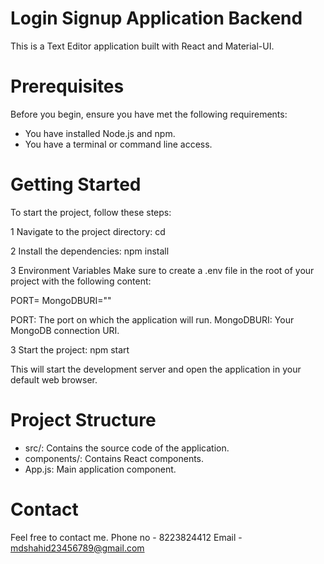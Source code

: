 # Login Signup Application Backend
This is a Text Editor application built with React and Material-UI.

# Prerequisites
Before you begin, ensure you have met the following requirements:

* You have installed Node.js and npm.
* You have a terminal or command line access.


# Getting Started
To start the project, follow these steps:

1 Navigate to the project directory:
cd <project-directory>

2 Install the dependencies:
npm install

3 Environment Variables
Make sure to create a .env file in the root of your project with the following content:

PORT=
MongoDBURI=""

PORT: The port on which the application will run.
MongoDBURI: Your MongoDB connection URI.

3 Start the project:
npm start


This will start the development server and open the application in your default web browser.

# Project Structure
* src/: Contains the source code of the application.
* components/: Contains React components.
* App.js: Main application component.

# Contact
Feel free to contact me.
Phone no - 8223824412
Email - mdshahid23456789@gmail.com